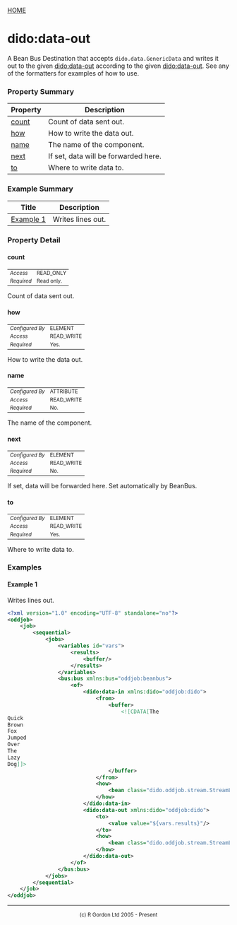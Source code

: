 [HOME](../../../README.md)
# dido:data-out

A Bean Bus Destination that accepts `dido.data.GenericData` and writes it out to the given
[dido:data-out](../../../dido/oddjob/beanbus/DataOutDestination.md) according to the given [dido:data-out](../../../dido/oddjob/beanbus/DataOutDestination.md).
See any of the formatters for examples of how to use.

### Property Summary

| Property | Description |
| -------- | ----------- |
| [count](#propertycount) | Count of data sent out. | 
| [how](#propertyhow) | How to write the data out. | 
| [name](#propertyname) | The name of the component. | 
| [next](#propertynext) | If set, data will be forwarded here. | 
| [to](#propertyto) | Where to write data to. | 


### Example Summary

| Title | Description |
| ----- | ----------- |
| [Example 1](#example1) | Writes lines out. |


### Property Detail
#### count <a name="propertycount"></a>

<table style='font-size:smaller'>
      <tr><td><i>Access</i></td><td>READ_ONLY</td></tr>
      <tr><td><i>Required</i></td><td>Read only.</td></tr>
</table>

Count of data sent out.

#### how <a name="propertyhow"></a>

<table style='font-size:smaller'>
      <tr><td><i>Configured By</i></td><td>ELEMENT</td></tr>
      <tr><td><i>Access</i></td><td>READ_WRITE</td></tr>
      <tr><td><i>Required</i></td><td>Yes.</td></tr>
</table>

How to write the data out.

#### name <a name="propertyname"></a>

<table style='font-size:smaller'>
      <tr><td><i>Configured By</i></td><td>ATTRIBUTE</td></tr>
      <tr><td><i>Access</i></td><td>READ_WRITE</td></tr>
      <tr><td><i>Required</i></td><td>No.</td></tr>
</table>

The name of the component.

#### next <a name="propertynext"></a>

<table style='font-size:smaller'>
      <tr><td><i>Configured By</i></td><td>ELEMENT</td></tr>
      <tr><td><i>Access</i></td><td>READ_WRITE</td></tr>
      <tr><td><i>Required</i></td><td>No.</td></tr>
</table>

If set, data will be forwarded here. Set automatically by BeanBus.

#### to <a name="propertyto"></a>

<table style='font-size:smaller'>
      <tr><td><i>Configured By</i></td><td>ELEMENT</td></tr>
      <tr><td><i>Access</i></td><td>READ_WRITE</td></tr>
      <tr><td><i>Required</i></td><td>Yes.</td></tr>
</table>

Where to write data to.


### Examples
#### Example 1 <a name="example1"></a>

Writes lines out.
```xml
<?xml version="1.0" encoding="UTF-8" standalone="no"?>
<oddjob>
    <job>
        <sequential>
            <jobs>
                <variables id="vars">
                    <results>
                        <buffer/>
                    </results>
                </variables>
                <bus:bus xmlns:bus="oddjob:beanbus">
                    <of>
                        <dido:data-in xmlns:dido="oddjob:dido">
                            <from>
                                <buffer>
                                    <![CDATA[The
Quick
Brown
Fox
Jumped
Over
The
Lazy
Dog]]>
                                </buffer>
                            </from>
                            <how>
                                <bean class="dido.oddjob.stream.StreamLines$In"/>
                            </how>
                        </dido:data-in>
                        <dido:data-out xmlns:dido="oddjob:dido">
                            <to>
                                <value value="${vars.results}"/>
                            </to>
                            <how>
                                <bean class="dido.oddjob.stream.StreamLines$Out"/>
                            </how>
                        </dido:data-out>
                    </of>
                </bus:bus>
            </jobs>
        </sequential>
    </job>
</oddjob>
```



-----------------------

<div style='font-size: smaller; text-align: center;'>(c) R Gordon Ltd 2005 - Present</div>
